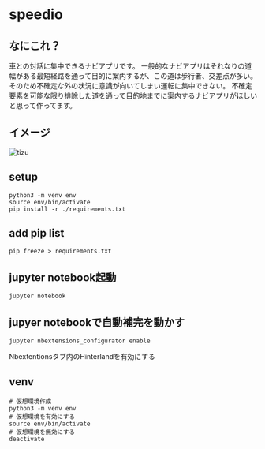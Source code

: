 # speedio

## なにこれ？
車との対話に集中できるナビアプリです。
一般的なナビアプリはそれなりの道幅がある最短経路を通って目的に案内するが、この道は歩行者、交差点が多い。
そのため不確定な外の状況に意識が向いてしまい運転に集中できない。
不確定要素を可能な限り排除した道を通って目的地までに案内するナビアプリがほしいと思って作ってます。


## イメージ
![tizu](https://github.com/ritogk/speedio/assets/72111956/45f0e260-7a98-4e1a-8178-4b9bad5fdb3b)

## setup
```
python3 -m venv env
source env/bin/activate
pip install -r ./requirements.txt
```

## add pip list
```
pip freeze > requirements.txt
```

## jupyter notebook起動
```
jupyter notebook
```

## jupyer notebookで自動補完を動かす
```
jupyter nbextensions_configurator enable

```
Nbextentionsタブ内のHinterlandを有効にする

## venv
```
# 仮想環境作成
python3 -m venv env
# 仮想環境を有効にする
source env/bin/activate
# 仮想環境を無効にする
deactivate
```
